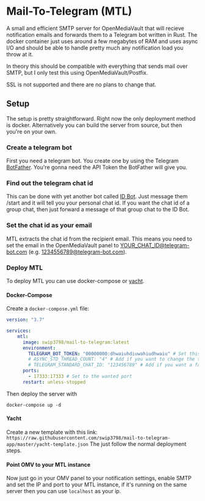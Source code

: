 # Mail-To-Telegram (MTL)
A small and efficient SMTP server for OpenMediaVault that will recieve notification emails and forwards them to a Telegram bot written in Rust. The docker container just uses around a few megabytes of RAM and uses async I/O and should be able to handle pretty much any notification load you throw at it. 

In theory this should be compatible with everything that sends mail over SMTP, but I only test this using OpenMediaVault/Postfix.

SSL is not supported and there are no plans to change that.

## Setup
The setup is pretty straightforward. Right now the only deployment method is docker. Alternatively you can build the server from source, but then you're on your own.

### Create a telegram bot
First you need a telegram bot. You create one by using the Telegram [BotFather](https://t.me/BotFather). You're gonna need the API Token the BotFather will give you.
### Find out the telegram chat id
This can be done with yet another bot called [ID Bot](https://t.me/username_to_id_bot). Just message them /start and it will tell you your personal chat id. If you want the chat id of a group chat, then just forward a message of that group chat to the ID Bot.
### Set the chat id as your email
MTL extracts the chat id from the recipient email. This means you need to set the email in the OpenMediaVault panel to YOUR_CHAT_ID@telegram-bot.com (e.g. 1234556789@telegram-bot.com).
### Deploy MTL
To deploy MTL you can use docker-compose or [yacht](yacht.sh). 
#### Docker-Compose
Create a `docker-compose.yml` file:
```yml
version: "3.7"

services:
    mtl:
      image: swip3798/mail-to-telegram:latest
      environment:
        TELEGRAM_BOT_TOKEN: "00000000:dhwaiuhdiuwahiudhwaiu" # Set this to your own API Token
        # ASYNC_STD_THREAD_COUNT: "4" # Add if you want to change the thread count used by the mtl server
        # TELEGRAM_STANDARD_CHAT_ID: "123456789" # Add if you want a fallback chat_id if the id can't be extracted from the recipient email
      ports:
        - 17333:17333 # Set to the wanted port
      restart: unless-stopped
```

Then deploy the server with 
```
docker-compose up -d
```
#### Yacht
Create a new template with this link:   
`https://raw.githubusercontent.com/swip3798/mail-to-telegram-app/master/yacht-template.json`
The just follow the normal deployment steps.

#### Point OMV to your MTL instance
Now just go in your OMV panel to your notification settings, enable SMTP and set the IP and port to your MTL instance, if it's running on the same server then you can use `localhost` as your ip.
